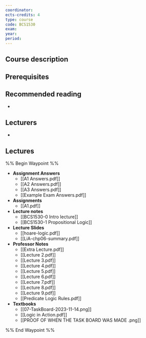 ```yaml
---
coordinator: 
ects-credits: 4
type: course
code: BCS1530
exam: 
year: 
period:
---
```


## Course description


## Prerequisites


## Recommended reading
- 

## Lecturers
- 

## Lectures
%% Begin Waypoint %%
- **Assignment Answers**
	- [[A1 Answers.pdf]]
	- [[A2 Answers.pdf]]
	- [[A3 Answers.pdf]]
	- [[Example Exam Answers.pdf]]
- **Assignments**
	- [[A1.pdf]]
- **Lecture notes**
	- [[BCS1530-0 Intro lecture]]
	- [[BCS1530-1 Propositional Logic]]
- **Lecture Slides**
	- [[hoare-logic.pdf]]
	- [[LiA-chp06-summary.pdf]]
- **Professor Notes**
	- [[Extra Lecture.pdf]]
	- [[Lecture 2.pdf]]
	- [[Lecture 3.pdf]]
	- [[Lecture 4.pdf]]
	- [[Lecture 5.pdf]]
	- [[Lecture 6.pdf]]
	- [[Lecture 7.pdf]]
	- [[Lecture 8.pdf]]
	- [[Lecture 9.pdf]]
	- [[Predicate Logic Rules.pdf]]
- **Textbooks**
	- [[07-TaskBoard-2023-11-14.png]]
	- [[Logic in Action.pdf]]
	- [[PROOF OF WHEN THE TASK BOARD WAS MADE .png]]

%% End Waypoint %%